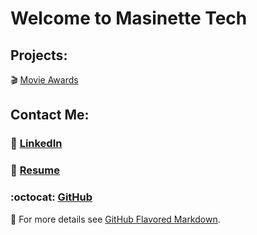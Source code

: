 # Welcome to Masinette Tech


## Projects:
🎬 [Movie Awards](https://masinette.github.io/shopify-shoppies/)

## Contact Me:
### 📎 [LinkedIn](https://ca.linkedin.com/in/toni-ann-samuels?trk=profile-badge)
### 📎 [Resume](https://www.canva.com/design/DAEZhns-vds/EmOaaGKbXfGiJ2c7uN6TqQ/view?utm_content=DAEZhns-vds&utm_campaign=designshare&utm_medium=link&utm_source=publishsharelink)
### :octocat: [GitHub](https://github.com/masinette)









📌 For more details see [GitHub Flavored Markdown](https://guides.github.com/features/mastering-markdown/).
